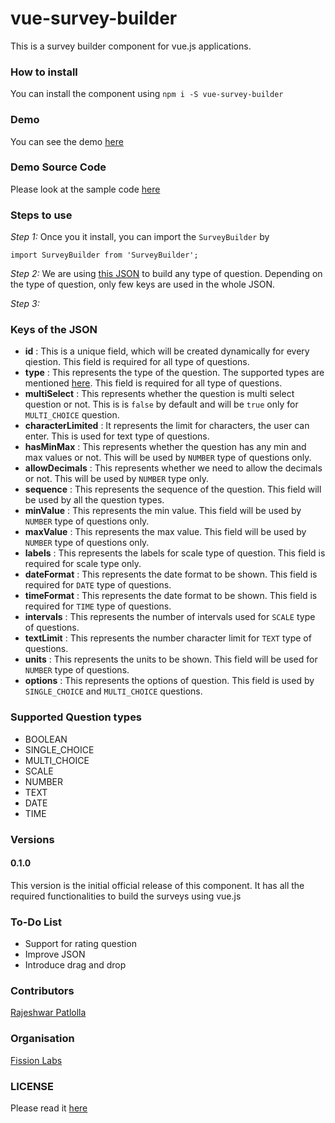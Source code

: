 # vue-survey-builder
This is a survey builder component for vue.js applications.

### How to install
You can install the component using `npm i -S vue-survey-builder`

### Demo
You can see the demo [here](http://vue-survey-builder.s3-website-us-east-1.amazonaws.com/#/)

### Demo Source Code
Please look at the sample code [here](https://github.com/rajeshwarpatlolla/vue-survey-builder-test)

### Steps to use
*Step 1:*
Once you it install, you can import the `SurveyBuilder` by

`import SurveyBuilder from 'SurveyBuilder';`

*Step 2:*
We are using [this JSON](https://github.com/FissionHQ/vue-survey-builder/blob/master/src/survey-builder.json) to build any type of question. Depending on the type of question, only few keys are used in the whole JSON.

*Step 3:*


### Keys of the JSON
- **id** : This is a unique field, which will be created dynamically for every qiestion. This field is required for all type of questions.
- **type** : This represents the type of the question. The supported types are mentioned [here](). This field is required for all type of questions.
- **multiSelect** : This represents whether the question is multi select question or not. This is is `false` by default and will be `true` only for `MULTI_CHOICE` question.
- **characterLimited** : It represents the limit for characters, the user can enter. This is used for text type of questions.
- **hasMinMax** : This represents whether the question has any min and max values or not. This will be used by `NUMBER` type of questions only.
- **allowDecimals** : This represents whether we need to allow the decimals or not. This will be used by `NUMBER` type only.
- **sequence** : This represents the sequence of the question. This field will be used by all the question types.
- **minValue** : This represents the min value. This field will be used by `NUMBER` type of questions only.
- **maxValue** : This represents the max value. This field will be used by `NUMBER` type of questions only.
- **labels** : This represents the labels for scale type of question. This field is required for scale type only.
- **dateFormat** : This represents the date format to be shown. This field is required for `DATE` type of questions.
- **timeFormat** : This represents the date format to be shown. This field is required for `TIME` type of questions. 
- **intervals** : This represents the number of intervals used for `SCALE` type of questions.
- **textLimit** : This represents the number character limit for `TEXT` type of questions.
- **units** : This represents the units to be shown. This field will be used for `NUMBER` type of questions.
- **options** : This represents the options of question. This field is used by `SINGLE_CHOICE` and `MULTI_CHOICE` questions.

### Supported Question types
- BOOLEAN
- SINGLE_CHOICE
- MULTI_CHOICE
- SCALE
- NUMBER
- TEXT
- DATE
- TIME

### Versions
#### 0.1.0
This version is the initial official release of this component. It has all the required functionalities to build the surveys using vue.js

### To-Do List
- Support for rating question
- Improve JSON
- Introduce drag and drop

### Contributors
[Rajeshwar Patlolla](https://github.com/rajeshwarpatlolla)

### Organisation
[Fission Labs](http://fissionlabs.com/)

### LICENSE
Please read it [here]()